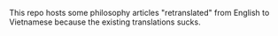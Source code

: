 This repo hosts some philosophy articles "retranslated" from English to Vietnamese because the existing translations sucks.
